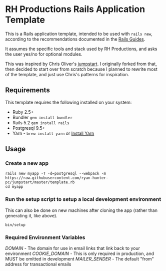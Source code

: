 # RH Productions Rails Application Template

This is a Rails application template, intended to be used with `rails new`,
according to the recommendations documented in the
[Rails Guides](https://guides.rubyonrails.org/rails_application_templates.html).

It assumes the specific tools and stack used by RH Productions,
and asks the user yes/no for optional modules.

This was inspired by Chris Oliver's [jumpstart](https://github.com/excid3/jumpstart).
I originally forked from that, then decided to start over from scratch because
I planned to rewrite most of the template, and just use Chris's patterns for inspiration.

## Requirements

This template requires the following installed on your system:

- Ruby 2.5+
- Bundler `gem install bundler`
- Rails 5.2 `gem install rails`
- Postgresql 9.5+
- Yarn - `brew install yarn` or [Install Yarn](https://yarnpkg.com/en/docs/install#debian-stable)

## Usage

### Create a new app

    rails new myapp -T -d=postgresql --webpack -m https://raw.githubusercontent.com/ryan-hunter-pc/jumpstart/master/template.rb
    cd myapp
    
### Run the setup script to setup a local development environment

This can also be done on new machines after cloning the app (rather than generating it, like above).

    bin/setup

### Required Environment Variables

*DOMAIN* - The domain for use in email links that link back to your environment
*COOKIE_DOMAIN* - This is only required in production, and MUST be omitted in development
*MAILER_SENDER* - The default "from" address for transactional emails
